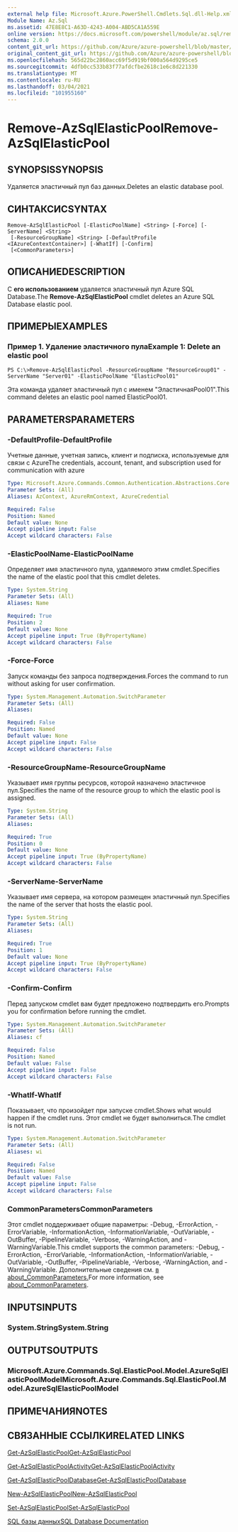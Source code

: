 ```yaml
---
external help file: Microsoft.Azure.PowerShell.Cmdlets.Sql.dll-Help.xml
Module Name: Az.Sql
ms.assetid: 47E8E8C1-A63D-4243-A004-ABD5CA1A559E
online version: https://docs.microsoft.com/powershell/module/az.sql/remove-azsqlelasticpool
schema: 2.0.0
content_git_url: https://github.com/Azure/azure-powershell/blob/master/src/Sql/Sql/help/Remove-AzSqlElasticPool.md
original_content_git_url: https://github.com/Azure/azure-powershell/blob/master/src/Sql/Sql/help/Remove-AzSqlElasticPool.md
ms.openlocfilehash: 565d22bc2860acc69f5d919bf000a564d9295ce5
ms.sourcegitcommit: 4dfb0cc533b83f77afdcfbe2618c1e6c8d221330
ms.translationtype: MT
ms.contentlocale: ru-RU
ms.lasthandoff: 03/04/2021
ms.locfileid: "101955160"
---
```

# <span data-ttu-id="a8a6c-101">Remove-AzSqlElasticPool</span><span class="sxs-lookup"><span data-stu-id="a8a6c-101">Remove-AzSqlElasticPool</span></span>

## <span data-ttu-id="a8a6c-102">SYNOPSIS</span><span class="sxs-lookup"><span data-stu-id="a8a6c-102">SYNOPSIS</span></span>
<span data-ttu-id="a8a6c-103">Удаляется эластичный пул баз данных.</span><span class="sxs-lookup"><span data-stu-id="a8a6c-103">Deletes an elastic database pool.</span></span>

## <span data-ttu-id="a8a6c-104">СИНТАКСИС</span><span class="sxs-lookup"><span data-stu-id="a8a6c-104">SYNTAX</span></span>

```
Remove-AzSqlElasticPool [-ElasticPoolName] <String> [-Force] [-ServerName] <String>
 [-ResourceGroupName] <String> [-DefaultProfile <IAzureContextContainer>] [-WhatIf] [-Confirm]
 [<CommonParameters>]
```

## <span data-ttu-id="a8a6c-105">ОПИСАНИЕ</span><span class="sxs-lookup"><span data-stu-id="a8a6c-105">DESCRIPTION</span></span>
<span data-ttu-id="a8a6c-106">С **его использованием** удаляется эластичный пул Azure SQL Database.</span><span class="sxs-lookup"><span data-stu-id="a8a6c-106">The **Remove-AzSqlElasticPool** cmdlet deletes an Azure SQL Database elastic pool.</span></span>

## <span data-ttu-id="a8a6c-107">ПРИМЕРЫ</span><span class="sxs-lookup"><span data-stu-id="a8a6c-107">EXAMPLES</span></span>

### <span data-ttu-id="a8a6c-108">Пример 1. Удаление эластичного пула</span><span class="sxs-lookup"><span data-stu-id="a8a6c-108">Example 1: Delete an elastic pool</span></span>
```
PS C:\>Remove-AzSqlElasticPool -ResourceGroupName "ResourceGroup01" -ServerName "Server01" -ElasticPoolName "ElasticPool01"
```

<span data-ttu-id="a8a6c-109">Эта команда удаляет эластичный пул с именем "ЭластичнаяPool01".</span><span class="sxs-lookup"><span data-stu-id="a8a6c-109">This command deletes an elastic pool named ElasticPool01.</span></span>

## <span data-ttu-id="a8a6c-110">PARAMETERS</span><span class="sxs-lookup"><span data-stu-id="a8a6c-110">PARAMETERS</span></span>

### <span data-ttu-id="a8a6c-111">-DefaultProfile</span><span class="sxs-lookup"><span data-stu-id="a8a6c-111">-DefaultProfile</span></span>
<span data-ttu-id="a8a6c-112">Учетные данные, учетная запись, клиент и подписка, используемые для связи с Azure</span><span class="sxs-lookup"><span data-stu-id="a8a6c-112">The credentials, account, tenant, and subscription used for communication with azure</span></span>

```yaml
Type: Microsoft.Azure.Commands.Common.Authentication.Abstractions.Core.IAzureContextContainer
Parameter Sets: (All)
Aliases: AzContext, AzureRmContext, AzureCredential

Required: False
Position: Named
Default value: None
Accept pipeline input: False
Accept wildcard characters: False
```

### <span data-ttu-id="a8a6c-113">-ElasticPoolName</span><span class="sxs-lookup"><span data-stu-id="a8a6c-113">-ElasticPoolName</span></span>
<span data-ttu-id="a8a6c-114">Определяет имя эластичного пула, удаляемого этим cmdlet.</span><span class="sxs-lookup"><span data-stu-id="a8a6c-114">Specifies the name of the elastic pool that this cmdlet deletes.</span></span>

```yaml
Type: System.String
Parameter Sets: (All)
Aliases: Name

Required: True
Position: 2
Default value: None
Accept pipeline input: True (ByPropertyName)
Accept wildcard characters: False
```

### <span data-ttu-id="a8a6c-115">-Force</span><span class="sxs-lookup"><span data-stu-id="a8a6c-115">-Force</span></span>
<span data-ttu-id="a8a6c-116">Запуск команды без запроса подтверждения.</span><span class="sxs-lookup"><span data-stu-id="a8a6c-116">Forces the command to run without asking for user confirmation.</span></span>

```yaml
Type: System.Management.Automation.SwitchParameter
Parameter Sets: (All)
Aliases:

Required: False
Position: Named
Default value: None
Accept pipeline input: False
Accept wildcard characters: False
```

### <span data-ttu-id="a8a6c-117">-ResourceGroupName</span><span class="sxs-lookup"><span data-stu-id="a8a6c-117">-ResourceGroupName</span></span>
<span data-ttu-id="a8a6c-118">Указывает имя группы ресурсов, которой назначено эластичное пул.</span><span class="sxs-lookup"><span data-stu-id="a8a6c-118">Specifies the name of the resource group to which the elastic pool is assigned.</span></span>

```yaml
Type: System.String
Parameter Sets: (All)
Aliases:

Required: True
Position: 0
Default value: None
Accept pipeline input: True (ByPropertyName)
Accept wildcard characters: False
```

### <span data-ttu-id="a8a6c-119">-ServerName</span><span class="sxs-lookup"><span data-stu-id="a8a6c-119">-ServerName</span></span>
<span data-ttu-id="a8a6c-120">Указывает имя сервера, на котором размещен эластичный пул.</span><span class="sxs-lookup"><span data-stu-id="a8a6c-120">Specifies the name of the server that hosts the elastic pool.</span></span>

```yaml
Type: System.String
Parameter Sets: (All)
Aliases:

Required: True
Position: 1
Default value: None
Accept pipeline input: True (ByPropertyName)
Accept wildcard characters: False
```

### <span data-ttu-id="a8a6c-121">-Confirm</span><span class="sxs-lookup"><span data-stu-id="a8a6c-121">-Confirm</span></span>
<span data-ttu-id="a8a6c-122">Перед запуском cmdlet вам будет предложено подтвердить его.</span><span class="sxs-lookup"><span data-stu-id="a8a6c-122">Prompts you for confirmation before running the cmdlet.</span></span>

```yaml
Type: System.Management.Automation.SwitchParameter
Parameter Sets: (All)
Aliases: cf

Required: False
Position: Named
Default value: False
Accept pipeline input: False
Accept wildcard characters: False
```

### <span data-ttu-id="a8a6c-123">-WhatIf</span><span class="sxs-lookup"><span data-stu-id="a8a6c-123">-WhatIf</span></span>
<span data-ttu-id="a8a6c-124">Показывает, что произойдет при запуске cmdlet.</span><span class="sxs-lookup"><span data-stu-id="a8a6c-124">Shows what would happen if the cmdlet runs.</span></span>
<span data-ttu-id="a8a6c-125">Этот cmdlet не будет выполниться.</span><span class="sxs-lookup"><span data-stu-id="a8a6c-125">The cmdlet is not run.</span></span>

```yaml
Type: System.Management.Automation.SwitchParameter
Parameter Sets: (All)
Aliases: wi

Required: False
Position: Named
Default value: False
Accept pipeline input: False
Accept wildcard characters: False
```

### <span data-ttu-id="a8a6c-126">CommonParameters</span><span class="sxs-lookup"><span data-stu-id="a8a6c-126">CommonParameters</span></span>
<span data-ttu-id="a8a6c-127">Этот cmdlet поддерживает общие параметры: -Debug, -ErrorAction, -ErrorVariable, -InformationAction, -InformationVariable, -OutVariable, -OutBuffer, -PipelineVariable, -Verbose, -WarningAction, and -WarningVariable.</span><span class="sxs-lookup"><span data-stu-id="a8a6c-127">This cmdlet supports the common parameters: -Debug, -ErrorAction, -ErrorVariable, -InformationAction, -InformationVariable, -OutVariable, -OutBuffer, -PipelineVariable, -Verbose, -WarningAction, and -WarningVariable.</span></span> <span data-ttu-id="a8a6c-128">Дополнительные сведения см. [в about_CommonParameters.](http://go.microsoft.com/fwlink/?LinkID=113216)</span><span class="sxs-lookup"><span data-stu-id="a8a6c-128">For more information, see [about_CommonParameters](http://go.microsoft.com/fwlink/?LinkID=113216).</span></span>

## <span data-ttu-id="a8a6c-129">INPUTS</span><span class="sxs-lookup"><span data-stu-id="a8a6c-129">INPUTS</span></span>

### <span data-ttu-id="a8a6c-130">System.String</span><span class="sxs-lookup"><span data-stu-id="a8a6c-130">System.String</span></span>

## <span data-ttu-id="a8a6c-131">OUTPUTS</span><span class="sxs-lookup"><span data-stu-id="a8a6c-131">OUTPUTS</span></span>

### <span data-ttu-id="a8a6c-132">Microsoft.Azure.Commands.Sql.ElasticPool.Model.AzureSqlElasticPoolModel</span><span class="sxs-lookup"><span data-stu-id="a8a6c-132">Microsoft.Azure.Commands.Sql.ElasticPool.Model.AzureSqlElasticPoolModel</span></span>

## <span data-ttu-id="a8a6c-133">ПРИМЕЧАНИЯ</span><span class="sxs-lookup"><span data-stu-id="a8a6c-133">NOTES</span></span>

## <span data-ttu-id="a8a6c-134">СВЯЗАННЫЕ ССЫЛКИ</span><span class="sxs-lookup"><span data-stu-id="a8a6c-134">RELATED LINKS</span></span>

[<span data-ttu-id="a8a6c-135">Get-AzSqlElasticPool</span><span class="sxs-lookup"><span data-stu-id="a8a6c-135">Get-AzSqlElasticPool</span></span>](./Get-AzSqlElasticPool.md)

[<span data-ttu-id="a8a6c-136">Get-AzSqlElasticPoolActivity</span><span class="sxs-lookup"><span data-stu-id="a8a6c-136">Get-AzSqlElasticPoolActivity</span></span>](./Get-AzSqlElasticPoolActivity.md)

[<span data-ttu-id="a8a6c-137">Get-AzSqlElasticPoolDatabase</span><span class="sxs-lookup"><span data-stu-id="a8a6c-137">Get-AzSqlElasticPoolDatabase</span></span>](./Get-AzSqlElasticPoolDatabase.md)

[<span data-ttu-id="a8a6c-138">New-AzSqlElasticPool</span><span class="sxs-lookup"><span data-stu-id="a8a6c-138">New-AzSqlElasticPool</span></span>](./New-AzSqlElasticPool.md)

[<span data-ttu-id="a8a6c-139">Set-AzSqlElasticPool</span><span class="sxs-lookup"><span data-stu-id="a8a6c-139">Set-AzSqlElasticPool</span></span>](./Set-AzSqlElasticPool.md)

[<span data-ttu-id="a8a6c-140">SQL базы данных</span><span class="sxs-lookup"><span data-stu-id="a8a6c-140">SQL Database Documentation</span></span>](https://docs.microsoft.com/azure/sql-database/)


